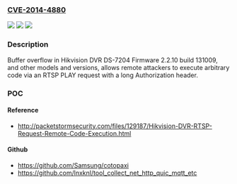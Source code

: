 ### [CVE-2014-4880](https://cve.mitre.org/cgi-bin/cvename.cgi?name=CVE-2014-4880)
![](https://img.shields.io/static/v1?label=Product&message=n%2Fa&color=blue)
![](https://img.shields.io/static/v1?label=Version&message=n%2Fa&color=blue)
![](https://img.shields.io/static/v1?label=Vulnerability&message=n%2Fa&color=brighgreen)

### Description

Buffer overflow in Hikvision DVR DS-7204 Firmware 2.2.10 build 131009, and other models and versions, allows remote attackers to execute arbitrary code via an RTSP PLAY request with a long Authorization header.

### POC

#### Reference
- http://packetstormsecurity.com/files/129187/Hikvision-DVR-RTSP-Request-Remote-Code-Execution.html

#### Github
- https://github.com/Samsung/cotopaxi
- https://github.com/lnxknl/tool_collect_net_http_quic_mqtt_etc

